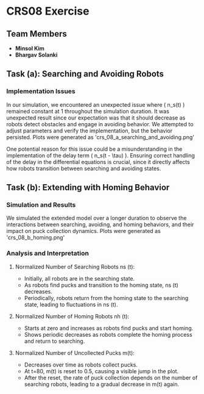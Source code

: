 # CRS08 Exercise

## Team Members
- **Minsol Kim**
- **Bhargav Solanki**

## Task (a): Searching and Avoiding Robots
### Implementation Issues

In our simulation, we encountered an unexpected issue where \( n_s(t) \) remained constant at 1 throughout the simulation duration. It was unexpected result since our expectation was that it should decrease as robots detect obstacles and engage in avoiding behavior. We attempted to adjust parameters and verify the implementation, but the behavior persisted. Plots were generated as 'crs_08_a_searching_and_avoiding.png'

One potential reason for this issue could be a misunderstanding in the implementation of the delay term \( n_s(t - \tau) \). Ensuring correct handling of the delay in the differential equations is crucial, since it directly affects how robots transition between searching and avoiding states.

## Task (b): Extending with Homing Behavior
### Simulation and Results

We simulated the extended model over a longer duration to observe the interactions between searching, avoiding, and homing behaviors, and their impact on puck collection dynamics. Plots were generated as 'crs_08_b_homing.png'

### Analysis and Interpretation

1. Normalized Number of Searching Robots ns (t):
    - Initially, all robots are in the searching state.
    - As robots find pucks and transition to the homing state, ns (t) decreases.
    - Periodically, robots return from the homing state to the searching state, leading to fluctuations in ns (t).

2. Normalized Number of Homing Robots nh (t):
    - Starts at zero and increases as robots find pucks and start homing.
    - Shows periodic decreases as robots complete the homing process and return to searching.

3. Normalized Number of Uncollected Pucks m(t):
    - Decreases over time as robots collect pucks.
    - At t=80, m(t) is reset to 0.5, causing a visible jump in the plot.
    - After the reset, the rate of puck collection depends on the number of searching robots, leading to a gradual decrease in m(t) again. 
